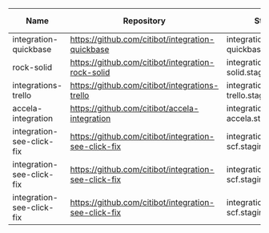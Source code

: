 | Name        | Repository                                        | Staging URL                               | Production URL                | Lead Developer |
| ----        | ----------                                        | -----------                               | --------------                | -------------- |
| integration-quickbase | https://github.com/citibot/integration-quickbase | integration-quickbase.staging.citibot.io | integration-quickbase.citibot.io |            |
| rock-solid  | https://github.com/citibot/integration-rock-solid | integration-rock-solid.staging.citibot.io | integration-rock-solid.citibot.io |            |
| integrations-trello  | https://github.com/citibot/integrations-trello | integration-trello.staging.citibot.io | integration-trello.citibot.io |            |
| accela-integration   | https://github.com/citibot/accela-integration | integration-accela.staging.citibot.io | integration-accela.citibot.io |            |
| integration-see-click-fix  | https://github.com/citibot/integration-see-click-fix | integration-scf.staging.citibot.io | integration-scf.citibot.io |            |
| integration-see-click-fix  | https://github.com/citibot/integration-see-click-fix | integration-scf.staging.citibot.io | integration-scf.citibot.io |            |
| integration-see-click-fix  | https://github.com/citibot/integration-see-click-fix | integration-scf.staging.citibot.io | integration-scf.citibot.io |            |
